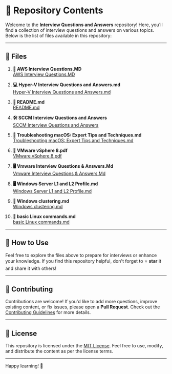 # 📂 Repository Contents

Welcome to the **Interview Questions and Answers** repository! Here, you'll find a collection of interview questions and answers on various topics. Below is the list of files available in this repository:

---

## 📄 Files

1. **📝 AWS Interview Questions.MD**  
   [AWS Interview Questions.MD](https://github.com/manikanta-suru/Interview-Questions-and-Answers-all-in-one/blob/main/AWS%20Interview%20Questions.MD)  
   
2. **💻 Hyper-V Interview Questions and Answers.md**  
   [Hyper-V Interview Questions and Answers.md](https://github.com/manikanta-suru/Interview-Questions-and-Answers-all-in-one/blob/main/Hyper-V%20Interview%20Questions%20and%20Answers.md)  
  
3. **📖 README.md**  
   [README.md](https://github.com/manikanta-suru/Interview-Questions-and-Answers-all-in-one/blob/main/README.md)  
  
4. **🛠️ SCCM Interview Questions and Answers**  
   [SCCM Interview Questions and Answers](https://github.com/manikanta-suru/Interview-Questions-and-Answers-all-in-one/blob/main/SCCM%20Interview%20Questions%20and%20Answers)  

5. **🍎 Troubleshooting macOS: Expert Tips and Techniques.md**  
   [Troubleshooting macOS: Expert Tips and Techniques.md](https://github.com/manikanta-suru/Interview-Questions-and-Answers-all-in-one/blob/main/Troubleshooting%20macOS%20Expert%20Tips%20and%20Techniques.md)
   
7. **📘 VMware vSphere 8.pdf**  
   [VMware vSphere 8.pdf](https://github.com/manikanta-suru/Interview-Questions-and-Answers-all-in-one/blob/main/VMware%20vSphere%208.pdf)  

8. **🖥️ Vmware Interview Questions & Answers.Md**  
   [Vmware Interview Questions & Answers.Md](https://github.com/manikanta-suru/Interview-Questions-and-Answers-all-in-one/blob/main/Vmware%20Interview%20Questions%20%26%20Answers.Md)  

9. **🖥️ Windows Server L1 and L2 Profile.md**  
   [Windows Server L1 and L2 Profile.md](https://github.com/manikanta-suru/Interview-Questions-and-Answers-all-in-one/blob/main/Windows%20Server%20L1%20and%20L2%20Profile.md)  
   
10. **🔗 Windows clustering.md**  
   [Windows clustering.md](https://github.com/manikanta-suru/Interview-Questions-and-Answers-all-in-one/blob/main/Windows%20clustering.md)  

11. **🐧 basic Linux commands.md**  
    [basic Linux commands.md](https://github.com/manikanta-suru/Interview-Questions-and-Answers-all-in-one/blob/main/basic%20Linux%20commands.md)  
    
---

## 🚀 How to Use

Feel free to explore the files above to prepare for interviews or enhance your knowledge. If you find this repository helpful, don't forget to ⭐ **star** it and share it with others!

---

## 🙏 Contributing

Contributions are welcome! If you'd like to add more questions, improve existing content, or fix issues, please open a **Pull Request**. Check out the [Contributing Guidelines](CONTRIBUTING.md) for more details.

---

## 📜 License

This repository is licensed under the [MIT License](LICENSE). Feel free to use, modify, and distribute the content as per the license terms.

---

Happy learning! 🎉
